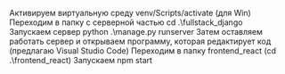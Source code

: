 Активируем виртуальную среду venv/Scripts/activate (для Win)
Переходим в папку с серверной частью cd .\fullstack_django\
Запускаем сервер python .\manage.py runserver 
Затем оставляем работать сервер и открываем программу, которая редактирует код (предлагаю Visual Studio Code)
Переходим в папку  frontend_react (cd .\frontend_react\)
Запускаем npm start
